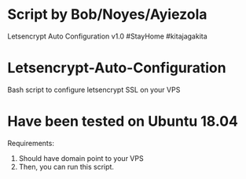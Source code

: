 # Script by Bob/Noyes/Ayiezola
Letsencrypt Auto Configuration v1.0
#StayHome
#kitajagakita


# Letsencrypt-Auto-Configuration
Bash script to configure letsencrypt SSL on your VPS

# Have been tested on Ubuntu 18.04
Requirements:
1. Should have domain point to your VPS
2. Then, you can run this script.
